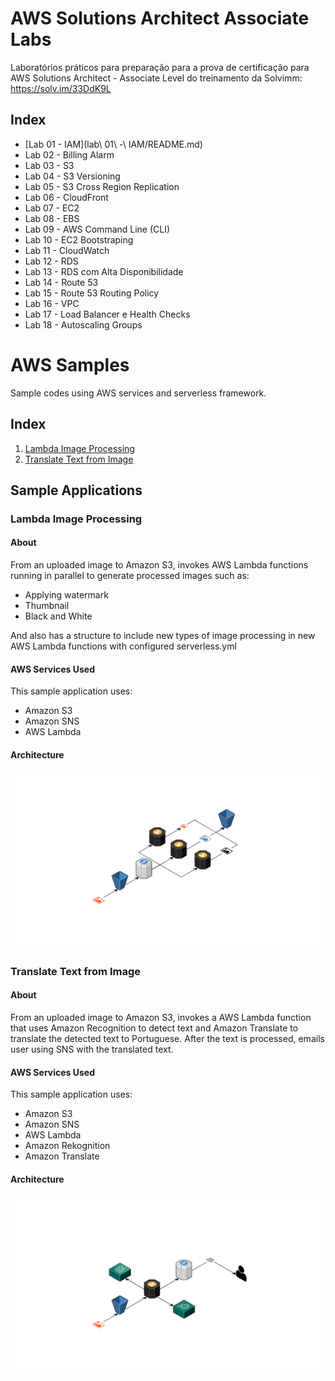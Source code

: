 # AWS Solutions Architect Associate Labs

Laboratórios práticos para preparação para a prova de certificação para AWS Solutions Architect - Associate Level do treinamento da Solvimm: https://solv.im/33DdK9L


## Index

- [Lab 01 - IAM](lab\ 01\ -\ IAM/README.md)
- Lab 02 - Billing Alarm
- Lab 03 - S3
- Lab 04 - S3 Versioning
- Lab 05 - S3 Cross Region Replication
- Lab 06 - CloudFront
- Lab 07 - EC2
- Lab 08 - EBS
- Lab 09 - AWS Command Line (CLI)
- Lab 10 - EC2 Bootstraping
- Lab 11 - CloudWatch
- Lab 12 - RDS
- Lab 13 - RDS com Alta Disponibilidade
- Lab 14 - Route 53
- Lab 15 - Route 53 Routing Policy
- Lab 16 - VPC
- Lab 17 - Load Balancer e Health Checks
- Lab 18 - Autoscaling Groups


# AWS Samples
Sample codes using AWS services and serverless framework.

## Index

1. [Lambda Image Processing](#lambda-image-processing) 
2. [Translate Text from Image](#translate-text-from-image)


## Sample Applications

<a name="lambda-image-processing"/>

### Lambda Image Processing

#### About
From an uploaded image to Amazon S3, invokes AWS Lambda functions running in parallel to generate processed images such as:

- Applying watermark
- Thumbnail
- Black and White

And also has a structure to include new types of image processing in new AWS Lambda functions with configured serverless.yml

#### AWS Services Used
This sample application uses:

- Amazon S3
- Amazon SNS
- AWS Lambda

#### Architecture

![Lambda Image Processing Architecture](https://github.com/filipebarretto/aws-samples/blob/master/architecture-diagrams/lambda-image-processing-achitecture.png?raw=true)


<a name="translate-text-from-image"/>

### Translate Text from Image

#### About
From an uploaded image to Amazon S3, invokes a AWS Lambda function that uses Amazon Recognition to detect text and Amazon Translate to translate the detected text to Portuguese. After the text is processed, emails user using SNS with the translated text.


#### AWS Services Used
This sample application uses:

- Amazon S3
- Amazon SNS
- AWS Lambda
- Amazon Rekognition
- Amazon Translate

#### Architecture

![Lambda Image Processing Architecture](https://github.com/filipebarretto/aws-samples/blob/master/architecture-diagrams/translate-text-from-image-architecture.png?raw=true)